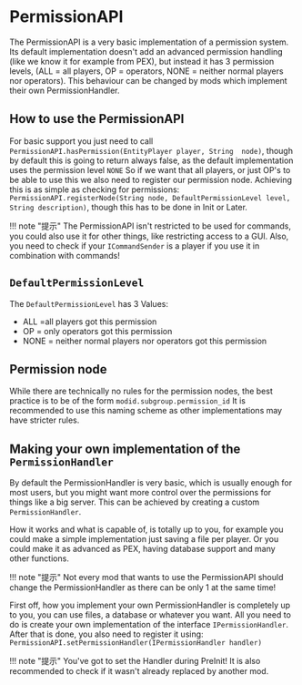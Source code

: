 PermissionAPI
=============

The PermissionAPI is a very basic implementation of a permission system.
Its default implementation doesn't add an advanced permission handling (like we know it for example from PEX), 
but instead it has 3 permission levels, (ALL = all players, OP = operators, NONE = neither normal players nor operators).
This behaviour can be changed by mods which implement their own PermissionHandler.

How to use the PermissionAPI
-----------------------------

For basic support you just need to call `PermissionAPI.hasPermission(EntityPlayer player, String  node)`,
though by default this is going to return always false, as the default implementation uses the permission level `NONE`
So if we want that all players, or just OP's to be able to use this  we also need to register our permission node.
Achieving this is as simple as checking for permissions: `PermissionAPI.registerNode(String node, DefaultPermissionLevel level, String description)`, 
though this has to be done in Init or Later.

!!! note "提示"
    The PermissionAPI isn't restricted to be used for commands, you could also use it for other things, like restricting access to a GUI.
   Also, you need to check if your `ICommandSender` is a player if you use it in combination with commands!

`DefaultPermissionLevel`
--------------

The `DefaultPermissionLevel` has 3 Values:
* ALL =all players got this permission
* OP = only operators got this permission
* NONE = neither normal players nor operators got this permission

Permission node
---------------------------------------

While there are technically no rules for the permission nodes, the best practice is to be of the form `modid.subgroup.permission_id`
It is recommended to use this naming scheme as other implementations may have stricter rules.

Making your own implementation of the `PermissionHandler`
--------------------------------------

By default the PermissionHandler is very basic, which is usually enough for most users, 
but you might want more control over the permissions for things like a big server.
This can be achieved  by creating a custom `PermissionHandler`.

How it works and what is capable of, is totally up to you, for example you could make a simple implementation just saving a file per player.
Or you could make it as advanced as PEX, having database support and many other functions.

!!! note "提示"
    Not every mod that wants to use the PermissionAPI should change the PermissionHandler as there can be only 1 at the same time!

First off, how you implement your own PermissionHandler is completely up to you, you can use files, a database or whatever you want.
All you need to do is create your own implementation of the interface `IPermissionHandler`.
After that is done, you also need to register it using:  `PermissionAPI.setPermissionHandler(IPermissionHandler handler)`

!!! note "提示"
    You've got to set the Handler during PreInit!
    It is also recommended to check if it wasn't already replaced by another mod.